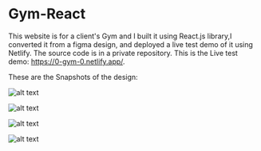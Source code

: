 # Gym-React
This website is for a client's Gym and I built it using React.js library,I converted it from a figma design, and deployed a live test demo of it using Netlify. The source code is in a private repository. This is the Live test demo: https://0-gym-0.netlify.app/.

These are the Snapshots of the design:

![alt text](https://user-images.githubusercontent.com/99336022/153265630-c04da773-ffa2-4cbd-ab06-4b2c029f579c.png?raw=true)

![alt text](https://user-images.githubusercontent.com/99336022/153265754-2a259866-4f28-4372-8d30-254258eb1ebd.png?raw=true)

![alt text](https://user-images.githubusercontent.com/99336022/153265806-97fb1913-1318-473a-812d-fceca0b12ca5.png?raw=true)

![alt text](https://user-images.githubusercontent.com/99336022/153265919-79eee67c-c901-47da-8850-3abd9a5b5c15.png?raw=true)
